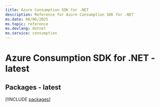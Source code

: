 ```yaml
---
title: Azure Consumption SDK for .NET
description: Reference for Azure Consumption SDK for .NET
ms.date: 08/06/2025
ms.topic: reference
ms.devlang: dotnet
ms.service: consumption
---
```

# Azure Consumption SDK for .NET - latest
## Packages - latest
[!INCLUDE [packages](consumption-index.md)]